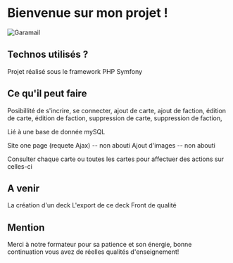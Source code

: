 # Bienvenue sur mon projet !

![Garamail](https://i.imgur.com/eidoyp4.png)

## Technos utilisés ?

Projet réalisé sous le framework PHP Symfony

## Ce qu'il peut faire

Posibillité de s'incrire, se connecter, 
ajout de carte, ajout de faction,
édition de carte, édition de faction,
suppression de carte, suppression de faction,

Lié à une base de donnée mySQL

Site one page (requete Ajax) -- non abouti
Ajout d'images -- non abouti

Consulter chaque carte ou toutes les cartes pour affectuer des actions sur celles-ci

## A venir

La création d'un deck
L'export de ce deck
Front de qualité

## Mention

Merci à notre formateur pour sa patience et son énergie, bonne continuation vous avez de réelles qualités d'enseignement!
